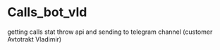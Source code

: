 # Calls_bot_vld
getting calls stat throw api and sending to telegram channel (customer  Avtotrakt Vladimir)
